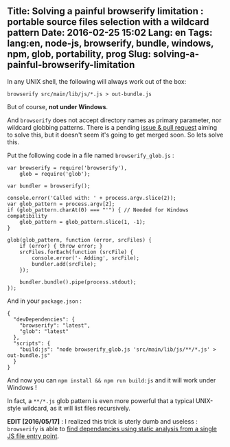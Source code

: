 Title: Solving a painful browserify limitation : portable source files selection with a wildcard pattern
Date: 2016-02-25 15:02
Lang: en
Tags: lang:en, node-js, browserify, bundle, windows, npm, glob, portability, prog
Slug: solving-a-painful-browserify-limitation
---
In any UNIX shell, the following will always work out of the box:
```
browserify src/main/lib/js/*.js > out-bundle.js
```

But of course, **not under Windows**.

And `browserify` does not accept directory names as primary parameter, nor wildcard globbing patterns. There is a pending [issue & pull request](https://github.com/substack/node-browserify/issues/1170) aiming to solve this, but it doesn't seem it's going to get merged soon. So lets solve this.

Put the following code in a file named `browserify_glob.js` :
```
var browserify = require('browserify'),
    glob = require('glob');

var bundler = browserify();

console.error('Called with: ' + process.argv.slice(2));
var glob_pattern = process.argv[2];
if (glob_pattern.charAt(0) === "'") { // Needed for Windows compatibility
    glob_pattern = glob_pattern.slice(1, -1);
}

glob(glob_pattern, function (error, srcFiles) {
    if (error) { throw error; }
    srcFiles.forEach(function (srcFile) {
        console.error('- Adding', srcFile);
        bundler.add(srcFile);
    });

    bundler.bundle().pipe(process.stdout);
});
```

And in your `package.json` :
```
{
  "devDependencies": {
    "browserify": "latest",
    "glob": "latest"
  },
  "scripts": {
    "build:js": "node browserify_glob.js 'src/main/lib/js/**/*.js' > out-bundle.js"
  }
}
```

And now you can `npm install && npm run build:js` and it will work under Windows !

In fact, a `**/*.js` glob pattern is even more powerful that a typical UNIX-style wildcard, as it will list files recursively.

**EDIT [2016/05/17]** : I realized this trick is uterly dumb and useless : `browserify` is able to  [find dependancies using static analysis from a single JS file entry point](https://github.com/substack/browserify-handbook#how-browserify-works).
